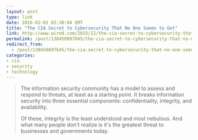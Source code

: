 ```yaml
---
layout: post
type: link
date: 2016-02-01 02:30:04 GMT
title: "The CIA Secret to Cybersecurity That No One Seems to Get"
link: http://www.wired.com/2015/12/the-cia-secret-to-cybersecurity-that-no-one-seems-to-get/
permalink: /post/138450897645/the-cia-secret-to-cybersecurity-that-no-one-seems
redirect_from: 
  - /post/138450897645/the-cia-secret-to-cybersecurity-that-no-one-seems
categories:
- cia
- security
- technology
---
```


<p><blockquote><p>The information security community has a model to assess and respond to threats, at least as a starting point. It breaks information security into three essential components: confidentiality, integrity, and availability.</p><p>Of these, integrity is the least understood and most nebulous. And what many people don't realize is it's the greatest threat to businesses and governments today.</p></blockquote></p>